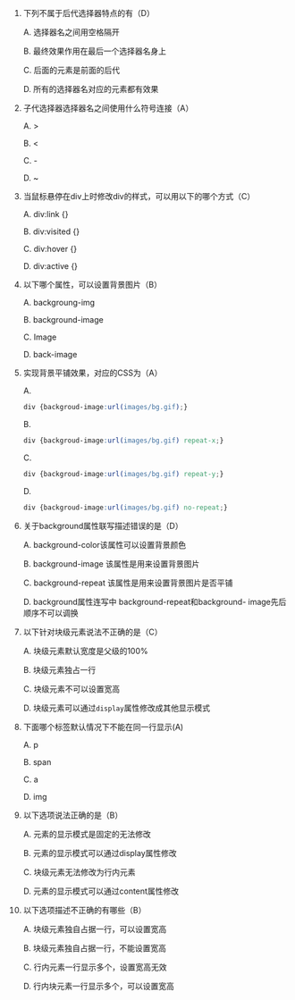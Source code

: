 1. 下列不属于后代选择器特点的有（D）

   A. 选择器名之间用空格隔开

   B. 最终效果作用在最后一个选择器名身上

   C. 后面的元素是前面的后代

   D. 所有的选择器名对应的元素都有效果



2. 子代选择器选择器名之间使用什么符号连接（A）

   A. >

   B. <

   C. -

   D. ~



3. 当鼠标悬停在div上时修改div的样式，可以用以下的哪个方式（C）

   A. div:link {}

   B. div:visited {}

   C. div:hover {}

   D. div:active {}



4. 以下哪个属性，可以设置背景图片（B）

   A. backgroung-img

   B. background-image

   C. Image

   D. back-image



5. 
   实现背景平铺效果，对应的CSS为（A）

   A. 

   ```css
   div {backgroud-image:url(images/bg.gif);}
   ```

   B. 

   ```css
   div {backgroud-image:url(images/bg.gif) repeat-x;}
   ```

   C. 

   ```css
   div {backgroud-image:url(images/bg.gif) repeat-y;}
   ```

   D. 

   ```css
   div {backgroud-image:url(images/bg.gif) no-repeat;}
   ```



6. 关于background属性联写描述错误的是（D）

   A. background-color该属性可以设置背景颜色

   B. background-image 该属性是用来设置背景图片

   C. background-repeat 该属性是用来设置背景图片是否平铺

   D. background属性连写中 background-repeat和background- image先后顺序不可以调换



7. 以下针对块级元素说法不正确的是（C）

   A. 块级元素默认宽度是父级的100%

   B. 块级元素独占一行

   C. 块级元素不可以设置宽高

   D. 块级元素可以通过`display`属性修改成其他显示模式



8. 下面哪个标签默认情况下不能在同一行显示(A)

   A. p

   B. span

   C. a

   D. img

   

9. 以下选项说法正确的是（B）

   A. 元素的显示模式是固定的无法修改

   B. 元素的显示模式可以通过display属性修改

   C. 块级元素无法修改为行内元素

   D. 元素的显示模式可以通过content属性修改



10. 以下选项描述不正确的有哪些（B）

    A. 块级元素独自占据一行，可以设置宽高

    B. 块级元素独自占据一行，不能设置宽高

    C. 行内元素一行显示多个，设置宽高无效

    D. 行内块元素一行显示多个，可以设置宽高